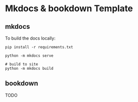 # Mkdocs & bookdown Template 


## mkdocs

To build the docs locally:

```
pip install -r requirements.txt

python -m mkdocs serve

# build to site
python -m mkdocs build
```

## bookdown

TODO
